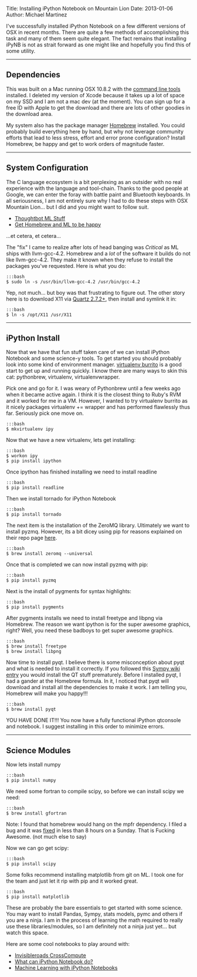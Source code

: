 Title: Installing iPython Notebook on Mountain Lion
Date: 2013-01-06
Author: Michael Martinez

I've successfully installed iPython Notebook on a few different versions of OSX
in recent months. There are quite a few methods of accomplishing this task and
many of them seem quite elegant. The fact remains that installing iPyNB is not
as strait forward as one might like and hopefully you find this of some utility.

*******

## Dependencies ##


This was built on a Mac running OSX 10.8.2 with the [command line tools](http://developer.apple.com/downloads)
installed. I deleted my version of Xcode because it takes up a lot of space on
my SSD and I am not a mac dev (at the moment). You can sign up for a free ID with
Apple to get the download and there are lots of other goodies in the download area.

My system also has the package manager [Homebrew](http://mxcl.github.com/homebrew/)
installed. You could probably build everything here by hand, but why not
leverage community efforts that lead to less stress, effort and error prone
configuration? Install Homebrew, be happy and get to work orders of magnitude
faster.

*******

## System Configuration ##


The C language ecosystem is a bit perplexing as an outsider with no real experience
with the language and tool-chain. Thanks to the good people at Google, we can enter
the foray with battle paint and Bluetooth keyboards. In all seriousness, I am not
entirely sure why I had to do these steps with OSX Mountain Lion... but I did
and you might want to follow suit.

* [Thoughtbot ML Stuff](http://robots.thoughtbot.com/post/27985816073/the-hitchhikers-guide-to-riding-a-mountain-lion)
* [Get Homebrew and ML to be happy](https://gist.github.com/3182604)

...et cetera, et cetera...

The "fix" I came to realize after lots of head banging was *Critical* as ML ships with llvm-gcc-4.2.
Homebrew and a _lot_ of the software it builds do not like llvm-gcc-4.2. They make
it known when they refuse to install the packages you've requested. Here is what
you do:

    :::bash
    $ sudo ln -s /usr/bin/llvm-gcc-4.2 /usr/bin/gcc-4.2

Yep, not much... but boy was that frustrating to figure out. The other story here
is to download X11 via [Quartz 2.7.2+](http://xquartz.macosforge.org/trac/wiki),
then install and symlink it in:

    :::bash
    $ ln -s /opt/X11 /usr/X11

*******

## iPython Install ##


Now that we have that fun stuff taken care of we can install iPython Notebook
and some science-y tools. To get started you should probably look into some kind of environment manager.
[virtualenv burrito](https://github.com/brainsik/virtualenv-burrito) is a good start to get up and running quickly.
I know there are many ways to skin this cat: pythonbrew, virtualenv, virtualenvwrapper.

Pick one and go for it. I was weary of Pythonbrew until a few weeks ago when it
became active again. I think it is the closest thing to Ruby's RVM and it worked
for me in a VM. However, I wanted to try virtualenv burrito as it nicely packages
virtualenv += wrapper and has performed flawlessly thus far. Seriously pick one
move on.

    :::bash
    $ mkvirtualenv ipy

Now that we have a new virtualenv, lets get installing:

    :::bash
    $ workon ipy
    $ pip install ipython

Once ipython has finished installing we need to install readline

    :::bash
    $ pip install readline

Then we install tornado for iPython Notebook

    :::bash
    $ pip install tornado

The next item is the installation of the ZeroMQ library. Ultimately we want to install
pyzmq. However, its a bit dicey using pip for reasons explained on their repo page
[here](https://github.com/zeromq/pyzmq#mac-osx).

    :::bash
    $ brew install zeromq --universal

Once that is completed we can now install pyzmq with pip:

    :::bash
    $ pip install pyzmq

Next is the install of pygments for syntax highlights:

    :::bash
    $ pip install pygments

After pygments installs we need to install freetype and libpng via
Homebrew. The reason we want ipython is for the super awesome graphics,
right? Well, you need these badboys to get super awesome graphics.

    :::bash
    $ brew install freetype
    $ brew install libpng

Now time to install pyqt. I believe there is some misconception about pyqt and
what is needed to install it correctly. If you followed this [Sympy wiki entry](https://github.com/sympy/sympy/wiki/Installing-the-IPython-qtconsole-in-Mac-OS-X)
you would install the QT stuff prematurely. Before I installed pyqt, I had a gander
at the Homebrew formula. In it, I noticed that pyqt will download and install all the
dependencies to make it work. I am telling you, Homebrew will make you happy!!!

    :::bash
    $ brew install pyqt

YOU HAVE DONE IT!!! You now have a fully functional iPython qtconsole and notebook.
I suggest installing in this order to minimize errors.

*******

## Science Modules ##


Now lets install numpy

    :::bash
    $ pip install numpy

We need some fortran to compile scipy, so before we can install scipy we need:

    :::bash
    $ brew install gfortran

Note: I found that homebrew would hang on the mpfr dependency. I filed a bug and
it was [fixed](https://github.com/mxcl/homebrew/commit/4900ad83b973f0db32f8808193f2ec55ffd4f412)
in less than 8 hours on a Sunday. That is Fucking Awesome. (not much else to say)

Now we can go get scipy:

    :::bash
    $ pip install scipy

Some folks recommend installing matplotlib from git on ML. I took one for the team
and just let it rip with pip and it worked great.

    :::bash
    $ pip install matplotlib

These are probably the bare essentials to get started with some science. You may
want to install Pandas, Sympy, stats models, pymc and others if you are a ninja. I am
in the process of learning the math required to really use these libraries/modules,
so I am definitely not a ninja just yet... but watch this space.

Here are some cool notebooks to play around with:

* [Invisibleroads CrossCompute](https://github.com/invisibleroads/crosscompute-tutorials)
* [What can iPython Notebook do?](https://github.com/ipython/ipython/tree/master/docs/examples/notebooks)
* [Machine Learning with iPython Notebooks](https://github.com/masinoa/machine_learning)
